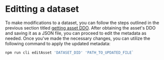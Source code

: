 # Editting a dataset

To make modifications to a dataset, you can follow the steps outlined in the previous section titled [getting asset DDO](./getting-asset-ddo.md). After obtaining the asset's DDO and saving it as a JSON file, you can proceed to edit the metadata as needed. Once you've made the necessary changes, you can utilize the following command to apply the updated metadata:

```bash
npm run cli editAsset 'DATASET_DID' 'PATH_TO_UPDATED_FILE`

```
